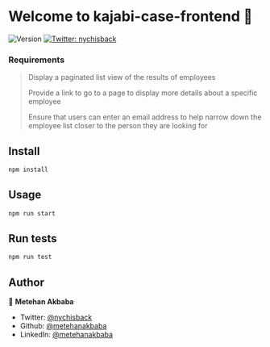 # Welcome to kajabi-case-frontend 👋
![Version](https://img.shields.io/badge/version-1.0.0-blue.svg?cacheSeconds=2592000)
[![Twitter: nychisback](https://img.shields.io/twitter/follow/nychisback.svg?style=social)](https://twitter.com/nychisback)

### Requirements
> Display a paginated list view of the results of employees
>
> Provide a link to go to a page to display more details about a specific employee
>
> Ensure that users can enter an email address to help narrow down the employee list closer to the person they are looking for

## Install

```sh
npm install
```

## Usage

```sh
npm run start
```

## Run tests

```sh
npm run test
```

## Author

👤 **Metehan Akbaba**

* Twitter: [@nychisback](https://twitter.com/nychisback)
* Github: [@metehanakbaba](https://github.com/metehanakbaba)
* LinkedIn: [@metehanakbaba](https://www.linkedin.com/in/metehan-akbaba-1a2b22173)
